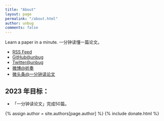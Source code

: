 ```yaml
---
title: "About"
layout: page
permalink: "/about.html"
author: unbug
comments: false
---
```

Learn a paper in a minute.
一分钟读懂一篇论文。

- [RSS Feed]({{site.baseurl}}/feed.xml)
- [GitHub@unbug](https://github.com/unbug)
- [Twitter@unbug](https://twitter.com/unbug)
- [微博@听奏](https://weibo.com/u/1241231982)
- [微头条@一分钟读论文](https://profile.zjurl.cn/rogue/ugc/profile/?version_code=9.1.6&version_name=90106&user_id=109727922627&media_id=1754603365879819&request_source=1&active_tab=dongtai&device_id=65&app_name=news_article&share_token=7AF88159-A7D3-4EDF-A7C5-3FDC02D8CA8C&tt_from=copy_link&utm_source=copy_link&utm_medium=toutiao_ios&utm_campaign=client_share)

## 2023 年目标：
- 「一分钟读论文」完成50篇。

<!-- donate -->
{% assign author = site.authors[page.author] %}
{% include donate.html %}